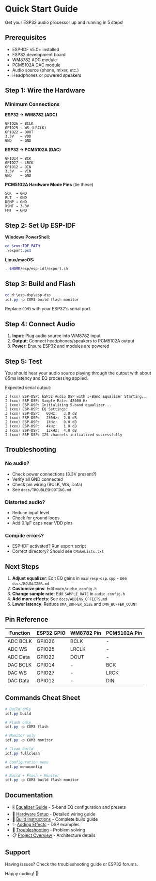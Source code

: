 # Quick Start Guide

Get your ESP32 audio processor up and running in 5 steps!

## Prerequisites

- ESP-IDF v5.0+ installed
- ESP32 development board
- WM8782 ADC module
- PCM5102A DAC module
- Audio source (phone, mixer, etc.)
- Headphones or powered speakers

## Step 1: Wire the Hardware

### Minimum Connections

**ESP32 → WM8782 (ADC)**
```
GPIO26 → BCLK
GPIO25 → WS (LRCLK)
GPIO22 → DOUT
3.3V   → VDD
GND    → GND
```

**ESP32 → PCM5102A (DAC)**
```
GPIO14 → BCK
GPIO27 → LRCK  
GPIO12 → DIN
3.3V   → VIN
GND    → GND
```

**PCM5102A Hardware Mode Pins** (tie these)
```
SCK  → GND
FLT  → GND
DEMP → GND
XSMT → 3.3V
FMT  → GND
```

## Step 2: Set Up ESP-IDF

**Windows PowerShell:**
```powershell
cd $env:IDF_PATH
.\export.ps1
```

**Linux/macOS:**
```bash
. $HOME/esp/esp-idf/export.sh
```

## Step 3: Build and Flash

```powershell
cd d:\esp-dsp\esp-dsp
idf.py -p COM3 build flash monitor
```

Replace `COM3` with your ESP32's serial port.

## Step 4: Connect Audio

1. **Input**: Plug audio source into WM8782 input
2. **Output**: Connect headphones/speakers to PCM5102A output
3. **Power**: Ensure ESP32 and modules are powered

## Step 5: Test

You should hear your audio source playing through the output with about 85ms latency and EQ processing applied.

Expected serial output:
```
I (xxx) ESP-DSP: ESP32 Audio DSP with 5-Band Equalizer Starting...
I (xxx) ESP-DSP: Sample Rate: 48000 Hz
I (xxx) ESP-DSP: Initializing 5-band equalizer...
I (xxx) ESP-DSP: EQ Settings:
I (xxx) ESP-DSP:   60Hz:   3.0 dB
I (xxx) ESP-DSP:   250Hz:  2.0 dB
I (xxx) ESP-DSP:   1kHz:   0.0 dB
I (xxx) ESP-DSP:   4kHz:   1.0 dB
I (xxx) ESP-DSP:   12kHz:  4.0 dB
I (xxx) ESP-DSP: I2S channels initialized successfully
```

## Troubleshooting

### No audio?
- Check power connections (3.3V present?)
- Verify all GND connected
- Check pin wiring (BCLK, WS, Data)
- See `docs/TROUBLESHOOTING.md`

### Distorted audio?
- Reduce input level
- Check for ground loops
- Add 0.1µF caps near VDD pins

### Compile errors?
- ESP-IDF activated? Run export script
- Correct directory? Should see `CMakeLists.txt`

## Next Steps

1. **Adjust equalizer**: Edit EQ gains in `main/esp-dsp.cpp` - see `docs/EQUALIZER.md`
2. **Customize pins**: Edit `main/audio_config.h`
3. **Change sample rate**: Edit `SAMPLE_RATE` in `audio_config.h`
4. **Add more effects**: See `docs/ADDING_EFFECTS.md`
5. **Lower latency**: Reduce `DMA_BUFFER_SIZE` and `DMA_BUFFER_COUNT`

## Pin Reference

| Function | ESP32 GPIO | WM8782 Pin | PCM5102A Pin |
|----------|-----------|------------|--------------|
| ADC BCLK | GPIO26    | BCLK       | -            |
| ADC WS   | GPIO25    | LRCLK      | -            |
| ADC Data | GPIO22    | DOUT       | -            |
| DAC BCLK | GPIO14    | -          | BCK          |
| DAC WS   | GPIO27    | -          | LRCK         |
| DAC Data | GPIO12    | -          | DIN          |

## Commands Cheat Sheet

```powershell
# Build only
idf.py build

# Flash only  
idf.py -p COM3 flash

# Monitor only
idf.py -p COM3 monitor

# Clean build
idf.py fullclean

# Configuration menu
idf.py menuconfig

# Build + Flash + Monitor
idf.py -p COM3 build flash monitor
```

## Documentation

- 🎚️ [Equalizer Guide](docs/EQUALIZER.md) - 5-band EQ configuration and presets
- 📖 [Hardware Setup](docs/HARDWARE_SETUP.md) - Detailed wiring guide
- 🔧 [Build Instructions](docs/BUILD_INSTRUCTIONS.md) - Complete build guide
- ✨ [Adding Effects](docs/ADDING_EFFECTS.md) - DSP examples
- 🐛 [Troubleshooting](docs/TROUBLESHOOTING.md) - Problem solving
- 📋 [Project Overview](docs/PROJECT_OVERVIEW.md) - Architecture details

## Support

Having issues? Check the troubleshooting guide or ESP32 forums.

Happy coding! 🎵
